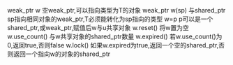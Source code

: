 weak_ptr<T> w       空weak_ptr,可以指向类型为T的对象
weak_ptr<T> w(sp)   与shared_ptr sp指向相同对象的weak_ptr,T必须能转化为sp指向的类型
w=p                 p可以是一个shared_ptr,或weak_ptr,赋值后w与u共享对象
w.reset()           将w置为空
w.use_count()       与w共享对象的shared_ptr数量
w.expired()         若w.use_count()为0,返回true,否则false
w.lock()            如果w.expired为true,返回一个空的shared_ptr,否则返回一个指向w的对象的shared_ptr
